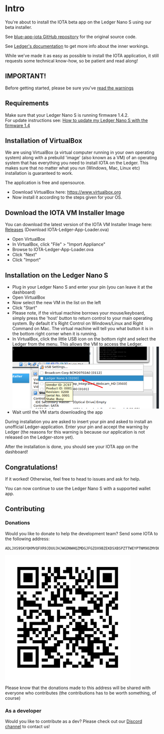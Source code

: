 # Intro

You're about to install the IOTA beta app on the Ledger Nano S using our beta installer.

See [blue-app-iota GitHub repository](https://github.com/IOTA-Ledger/blue-app-iota) for the original source code.

See [Ledger's documentation](http://ledger.readthedocs.io) to get more info about the inner workings.

While we've made it as easy as possible to install the IOTA application, it still requests some technical know-how, so be patient and read along!

## IMPORTANT!

Before getting started, please be sure you've [read the warnings](https://github.com/IOTA-Ledger/blue-app-iota/blob/master/README.md#iota-security-concerns-on-ledger-nano-s)

## Requirements

Make sure that your Ledger Nano S is running firmware 1.4.2.<br>
For update instructions see: [How to update my Ledger Nano S with the firmware 1.4](https://support.ledgerwallet.com/hc/en-us/articles/360001340473-How-to-update-my-Ledger-Nano-S-with-the-firmware-1-4)

## Installation of VirtualBox

We are using VirtualBox (a virtual computer running in your own operating system) along with a prebuild 'image' (also known as a VM) of an operating system that has everything you need to install IOTA on the Ledger. This makes sure that no matter what you run (Windows, Mac, Linux etc) installation is guaranteed to work.

The application is free and opensource.

- Download VirtualBox here: https://www.virtualbox.org
- Now install it according to the steps given for your OS.

## Download the IOTA VM Installer Image

You can download the latest version of the IOTA VM Installer Image here: [Releases](https://github.com/IOTA-Ledger/blue-app-iota-loader-alpine/releases) (Download IOTA-Ledger-App-Loader.ova)

- Open VirtualBox
- In VirtualBox, click "File" > "Import Appliance"
- Browse to IOTA-Ledger-App-Loader.ova
- Click "Next"
- Click "Import"
   
## Installation on the Ledger Nano S

- Plug in your Ledger Nano S and enter your pin (you can leave it at the dashboard)
- Open VirtualBox
- Now select the new VM in the list on the left
- Click "Start"
- Please note, if the virtual machine borrows your mouse/keyboard, simply press the 'host' button to return control to your main operating system. By default it's Right Control on Windows/Linux and Right Command on Mac. The virtual machine will tell you what button it is in the bottom right corner when it is running.
- In VirtualBox, click the little USB icon on the bottom right and select the Ledger from the menu. This allows the VM to access the Ledger.<br>
![USB Settings](resources/vbox_usb.png)
- Wait until the VM starts downloading the app

During installation you are asked to insert your pin and asked to install an unofficial Ledger-application. Enter your pin and accept the warning by Ledger (the reasons for this warning is because our application is not released on the Ledger-store yet).

After the installation is done, you should see your IOTA app on the dashboard!

## Congratulations!

If it worked! Otherwise, feel free to head to issues and ask for help.

You can now continue to use the Ledger Nano S with a supported wallet app.

## Contributing

### Donations
Would you like to donate to help the development team? Send some IOTA to the following address:
```
ADLJXS9SKYQKMVQFXR9JDUUJHJWGDNWHQZMDGJFGZOX9BZEKDSXBSPZTTWEYPTNM9OZMYDQWZXFHRTXRCOITXAGCJZ
```
![IOTA Ledger Donation](resources/ledger_donation.png)

Please know that the donations made to this address will be shared with everyone who contributes (the contributions has to be worth something, of course)

### As a developer
Would you like to contribute as a dev? Please check out our [Discord channel](https://discord.gg/U3qRjZj) to contact us!
